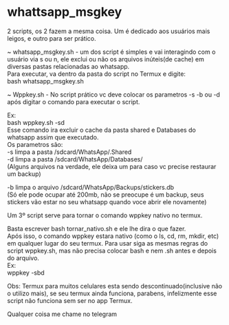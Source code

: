 # whattsapp_msgkey
2 scripts, os 2 fazem a mesma coisa. Um é dedicado aos usuários mais leigos, e outro para ser prático.

~ whatsapp_msgkey.sh - um dos script é simples e vai interagindo com o usuário via s ou n, ele exclui ou não os arquivos inúteis(de cache) em diversas pastas relacionadas ao whatsapp.  
Para executar, va dentro da pasta do script no Termux e digite:  
bash whatsapp_msgkey.sh


~ Wppkey.sh - No script prático vc deve colocar os parametros -s -b ou -d após digitar o comando para executar o script.

Ex:  
bash wppkey.sh -sd  
Esse comando ira excluir o cache da pasta shared e Databases do whatsapp assim que executado.  
Os parametros são:  
  -s limpa a pasta /sdcard/WhatsApp/.Shared  
  -d limpa a pasta /sdcard/WhatsApp/Databases/  
      (Alguns arquivos na verdade, ele deixa um para caso vc precise restaurar um backup)  

  -b limpa o arquivo /sdcard/WhatsApp/Backups/stickers.db  
      (Só ele pode ocupar até 200mb, não se preocupe é um backup, seus stickers vão estar no seu whatsapp quando voce abrir ele novamente)


Um 3º script serve para tornar o comando wppkey nativo no termux.

Basta escrever bash tornar_nativo.sh e ele lhe dira o que fazer.  
Após isso, o comando wppkey estara nativo (como o ls, cd, rm, mkdir, etc) em qualquer lugar do seu termux. Para usar siga as mesmas regras do script wppkey.sh, mas não precisa colocar bash e nem .sh antes e depois do arquivo.  
Ex:  
wppkey -sbd 

Obs: Termux para muitos celulares esta sendo descontinuado(inclusive não o utilizo mais), se seu termux ainda funciona, parabens, infelizmente esse script não funciona sem ser no app Termux.

Qualquer coisa me chame no telegram
